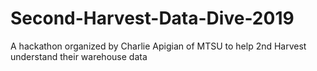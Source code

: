 # Second-Harvest-Data-Dive-2019
A hackathon organized by Charlie Apigian of MTSU to help 2nd Harvest understand their warehouse data
